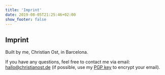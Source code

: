 ```yaml
---
title: 'Imprint'
date: 2019-08-05T21:25:46+02:00
show_footer: false
---
```


## Imprint

Built by me, Christian Ost, in Barcelona.

If you have any questions, feel free to contact me via email: [hallo@christianost.de](mailto:hallo@christianost.de) (if possible, use my [PGP key](http://pool.sks-keyservers.net/pks/lookup?op=get&search=0x41980624AEC84355) to encrypt your email).
